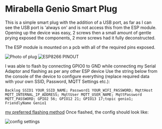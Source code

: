 # Mirabella Genio Smart Plug 
This is a simple smart plug with the addition of a USB port, as far as I can see the USB port  is 'always on' and is not access this from the ESP module.
Opening up the device was easy, 2 screws then a small amount of gentle prying exposed the components, 2 more screws had it fully deconstructed.

The ESP module is mounted on a pcb with all of the required pins exposed.
 
![Photo of plug](https://i.ibb.co/FDk2TMz/genio-plug-connections-SM.jpg)
![ESP8266 PINOUT](https://i.ibb.co/YRQstXr/ESP-PIN-OUT.png)

I was able to flash by connecting GPIO0 to GND while connecting my Serial Adaptor and flashing as per any other ESP device 
Use the string below from the console of the device to configure everything (replace required data with your own SSID, Password, MQTT Settings etc.):

`Backlog SSID1 YOUR_SSID_NAME; Password1 YOUR_WIFI_PASSWORD; MqttHost MQTT_INTERNAL_IP_ADDRESS; MqttUser MQTT_USER_NAME; MqttPassword MQTT_PASSWORD; GPIO2 56; GPIO12 21; GPIO13 17;topic genio1; FriendlyName Genio1` 

[my preferred flashing method](https://www.youtube.com/watch?v=UDnNI5wkNNY)
Once flashed, the config should look like: 

![config settings](https://i.ibb.co/khNDTvV/settings.png)
